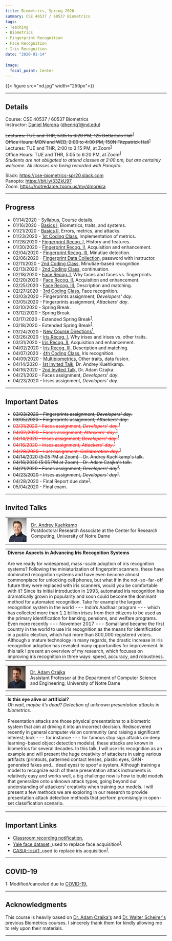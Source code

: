 ```yaml
---
title: Biometrics, Spring 2020
summary: CSE 40537 / 60537 Biometrics
tags:
- Teaching
- Biometrics
- Fingerprint Recognition
- Face Recognition
- Iris Recognition
date: "2020-01-14"

image:
  focal_point: Center
---
```

{{< figure src="nd.jpg" width="250px">}}

----------
## Details
Course: CSE 40537 / 60537 Biometrics  
Instructor: [Daniel Moreira](/) (dhenriq1@nd.edu) 
 
~~Lectures: TUE and THR, 5:05 to 6:20 PM, 125 DeBartolo Hall~~<sup>[1](#covid19)</sup>  
~~Office Hours: MON and WED, 2:00 to 4:00 PM, 150N Fitzpatrick Hall~~<sup>[1](#covid19)</sup>
Lectures: TUE and THR, 2:00 to 3:15 PM, at Zoom<sup>[1](#covid19)</sup>  
Office Hours: TUE and THR, 5:05 to 6:20 PM, at Zoom<sup>[1](#covid19)</sup>  
*Students are not obligated to attend classes at 2:00 pm, but are certainly welcome. All classes are being recorded with Panopto.*  

Slack: https://cse-biometrics-spr20.slack.com  
Panopto: https://bit.ly/33ZkU97  
Zoom: https://notredame.zoom.us/my/dmoreira  


-----------
## Progress
* 01/14/2020 - [Syllabus,](/teaching/biometrics-spr20/lecture_00.pdf) Course details.
* 01/16/2020 - [Basics I,](/teaching/biometrics-spr20/lecture_01.pdf) Biometrics, traits, and systems. 
* 01/21/2020 - [Basics II,](/teaching/biometrics-spr20/lecture_02.pdf) Errors, metrics, and attacks. 
* 01/23/2020 - [1st Coding Class,](/teaching/biometrics-spr20/lecture_03.zip) Implementation of metrics.
* 01/28/2020 - [Fingerprint Recog. I,](/teaching/biometrics-spr20/lecture_04.pdf) History and features.
* 01/30/2020 - [Fingerprint Recog. II,](/teaching/biometrics-spr20/lecture_05.pdf) Acquisition and enhancement.
* 02/04/2020 - [Fingerprint Recog. III,](/teaching/biometrics-spr20/lecture_06.pdf) Minutiae detection.
* 02/06/2020 - [Fingerprint Data Collection,](/teaching/biometrics-spr20/lecture_07.zip) password with instructor.
* 02/11/2020 - [2nd Coding Class,](/teaching/biometrics-spr20/lecture_08_09.zip) Minutiae-based recognition.
* 02/13/2020 - [2nd Coding Class,](/teaching/biometrics-spr20/lecture_08_09.zip) continuation.
* 02/18/2020 - [Face Recog. I,](/teaching/biometrics-spr20/lecture_10.pdf) Why faces and faces vs. fingerprints.
* 02/20/2020 - [Face Recog. II,](/teaching/biometrics-spr20/lecture_11.pdf) Acquisition and enhancement.
* 02/25/2020 - [Face Recog. III,](/teaching/biometrics-spr20/lecture_12.pdf) Description and matching.
* 02/27/2020 - [3rd Coding Class,](/teaching/biometrics-spr20/lecture_13.zip) Face recognition.
* 03/03/2020 - Fingerprints assignment, *Developers' day*.
* 03/05/2020 - Fingerprints assignment, *Attackers' day*.
* 03/10/2020 - Spring Break.
* 03/12/2020 - Spring Break.
* 03/17/2020 - Extended Spring Break<sup>[1](#covid19)</sup>.
* 03/18/2020 - Extended Spring Break<sup>[1](#covid19)</sup>.
* 03/24/2020 - [New Course Directions<sup>1</sup>.](/teaching/biometrics-spr20/lecture_16.pdf)
* 03/26/2020 - [Iris Recog. I,](/teaching/biometrics-spr20/lecture_17.pdf) Why irises and irises vs. other traits.
* 03/31/2020 - [Iris Recog. II,](/teaching/biometrics-spr20/lecture_18.pdf) Acquisition and enhancement.
* 04/02/2020 - [Iris Recog. III,](/teaching/biometrics-spr20/lecture_19.pdf) Description and matching.
* 04/07/2020 - [4th Coding Class,](/teaching/biometrics-spr20/lecture_20.zip) Iris recognition.
* 04/09/2020 - [Multibiometrics,](/teaching/biometrics-spr20/lecture_21.pdf) Other traits, data fusion.
* 04/14/2020 - [1st Invited Talk,](#kuehlkamp) Dr. Andrey Kuehlkamp.
* 04/16/2020 - [2nd Invited Talk,](#czajka) Dr. Adam Czajka.
* 04/21/2020 - Faces assignment, *Developers' day*.
* 04/23/2020 - Irises assignment, *Developers' day*.

------------------
## Important Dates
* ~~03/03/2020 - Fingerprints assignment, *Developers' day*.~~
* ~~03/05/2020 - Fingerprints assignment, *Attackers' day*.~~
* <span style="color:red">~~03/31/2020 - Faces assignment, *Developers' day*.~~<sup>[1](#covid19)</sup></span>
* <span style="color:red">~~04/02/2020 - Faces assignment, *Attackers' day*.~~<sup>[1](#covid19)</sup></span>
* <span style="color:red">~~04/14/2020 - Irises assignment, *Developers' day*.~~<sup>[1](#covid19)</sup></span>
* <span style="color:red">~~04/16/2020 - Irises assignment, *Attackers' day*.~~<sup>[1](#covid19)</sup></span>
* <span style="color:red">~~04/28/2020 - Last assignment, *Collaboration day*.~~<sup>[1](#covid19)</sup></span>
* ~~04/14/2020 (5:05 PM at Zoom) - Dr. Andrey Kuehlkamp's talk.~~
* ~~04/16/2020 (5:05 PM at Zoom) - Dr. Adam Czajka's talk.~~
* ~~04/21/2020 - Faces assignment, *Developers' day*<sup>[1](#covid19)</sup></span>.~~
* ~~04/23/2020 - Irises assignment, *Developers' day*<sup>[1](#covid19)</sup></span>.~~
* 04/28/2020 - Final Report due date<sup>[1](#covid19)</sup></span>.
* 05/04/2020 - Final exam.

------------------
<a name="kuehlkamp"></a>
## Invited Talks
|   |   |
|---|---|
| ![Dr. Andrey Kuehlkamp](kuehlkamp.jpg) | [Dr. Andrey Kuehkamp](https://crc.nd.edu/about/people/andrey-kuehlkamp)</br> Postdoctoral Research Associate at the Center for Research Computing, University of Notre Dame|

|   |
|---|
| **Diverse Aspects in Advancing Iris Recognition Systems**</br></br> Are we ready for widespread, mass-scale adoption of iris recognition systems? Following the miniaturization of fingerprint scanners, these have dominated recognition systems and have even become almost commonplace for unlocking cell phones, but what if in the not-so-far-off future they were replaced with iris scanners, would you be comfortable with it? Since its initial introduction in 1993, automated iris recognition has dramatically grown in popularity and soon could become the dominant method for automated recognition. Take for example the largest recognition system in the world --- India’s Aadhaar program --- which has collected more than 1.1 billion irises from their citizens to be used as the primary identification for banking, pensions, and welfare programs. Even more recently --- November 2017 --- Somaliland became the first country in the world to use iris recognition as the means for identification in a public election, which had more than 800,000 registered voters. Although a mature technology in many regards, the drastic increase in iris recognition adoption has revealed many opportunities for improvement. In this talk I present an overview of my research, which focuses on improving iris recognition in three ways: speed, accuracy, and robustness. <a name="czajka"></a>|

|   |   |
|---|---|
| ![Dr. Adam Czajka](czajka.jpg) | [Dr. Adam Czajka](https://engineering.nd.edu/profiles/aczajka)</br> Assistant Professor at the Department of Computer Science and Engineering, University of Notre Dame|

|   |
|---|
| **Is this eye alive or artificial?**</br> *Oh wait, maybe it’s dead? Detection of unknown presentation attacks in biometrics.*</br></br> Presentation attacks are those physical presentations to a biometric system that aim at driving it into an incorrect decision. Rediscovered recently in general computer vision community (and raising a significant interest; look --- for instance --- for famous stop sign attacks on deep learning-based object detection models), these attacks are known in biometrics for several decades. In this talk, I will use iris recognition as an example and will present the huge creativity of attackers in using various artifacts (printouts, patterned contact lenses, plastic eyes, GAN-generated fakes and... dead eyes) to spoof a system. Although training a model to recognize each of these presentation attack instruments is relatively easy and works well, a big challenge now is how to build models that generalize onto unknown attack types, going beyond our understanding of attackers’ creativity when training our models. I will present a few methods we are exploring in our research to provide presentation attack detection methods that perform promisingly in open-set classification scenario. |

------------------
## Important Links
* [Classroom recording notification.](/teaching/biometrics-spr20/panopto.pdf)    
<a name="covid19"></a>
* [Yale face dataset, ](http://vision.ucsd.edu/content/yale-face-database) used to replace face acquisition<sup>[1](#covid19)</sup></span>.
* [CASIA-IrisV1, ](http://biometrics.idealtest.org/dbDetailForUser.do?id=1) used to replace iris acquisition<sup>[1](#covid19)</sup></span>.

------------------
## COVID-19
1: Modified/canceled due to [COVID-19.](https://coronavirus.nd.edu/)

------------------
## Acknowledgments
This course is heavily based on [Dr. Adam Czajka's](https://engineering.nd.edu/profiles/aczajka) and [Dr. Walter Scheirer's](https://www.wjscheirer.com/) previous Biometrics courses. I sincerely thank them for kindly allowing me to rely upon their materials.

------------------
